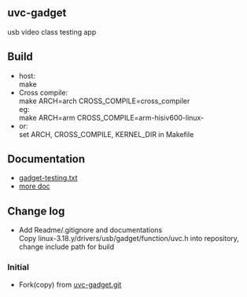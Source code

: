 ## uvc-gadget

usb video class testing app

## Build  

- host:  
    make
- Cross compile:  
    make ARCH=arch CROSS_COMPILE=cross_compiler  
    eg:  
    make ARCH=arm CROSS_COMPILE=arm-hisiv600-linux-  
- or:  
    set ARCH, CROSS_COMPILE, KERNEL_DIR in Makefile

## Documentation

- [gadget-testing.txt](https://github.com/torvalds/linux/blob/master/Documentation/usb/gadget-testing.txt)
- [more doc](https://github.com/torvalds/linux/tree/master/Documentation/usb)

## Change log

- Add Readme/.gitignore and documentations  
  Copy linux-3.18.y/drivers/usb/gadget/function/uvc.h into repository, change include path for build

### Initial

- Fork(copy) from [uvc-gadget.git](http://git.ideasonboard.org/uvc-gadget.git)